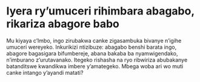 # Iyera ry’umuceri rihimbara abagabo, rikariza abagore babo

Mu kiyaya c’Imbo, ingo zirubakwa canke zigasambuka bivanye n’igihe umuceri wereyeko. Inkurikizi ntizibuze: abagabo benshi barata ingo, abagore bagasigara bifumbereje, abana bakaba ba nyamwigendako, n’imburano z’urutavanako. Itegeko rishasha na ryo ribwiriza abubakanye batanditswe kwandikwa imbere y’amategeko. Mbega woba ari wo muti canke intango y’ayandi matati?